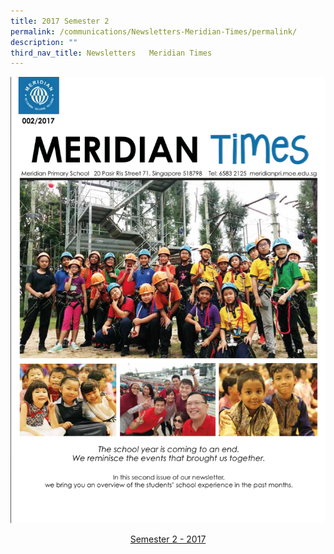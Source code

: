```yaml
---
title: 2017 Semester 2
permalink: /communications/Newsletters-Meridian-Times/permalink/
description: ""
third_nav_title: Newsletters   Meridian Times
---
```

![](/images/Communication/Sem2_2017-Newsletter.png)

<center><a href = "/files/Communications/Meridian%20Newsletters/2017Sem2_Newsletter.pdf"> Semester 2 - 2017</a></center>